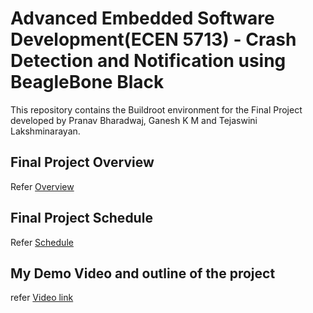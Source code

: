 # Advanced Embedded Software Development(ECEN 5713) - Crash Detection and Notification using BeagleBone Black
This repository contains the Buildroot environment for the Final Project developed by Pranav Bharadwaj, Ganesh K M and Tejaswini Lakshminarayan.

## Final Project Overview
Refer [Overview](https://github.com/cu-ecen-aeld/final-project-TejaswiniLakshminarayan/wiki/Project-Overview)

## Final Project Schedule
Refer [Schedule](https://github.com/cu-ecen-aeld/final-project-TejaswiniLakshminarayan/wiki/Schedule)

## My Demo Video and outline of the project
refer [Video link](https://github.com/cu-ecen-aeld/final-project-Ganeshkm10/wiki/Ganesh-KM's-Final-Project-Video)
